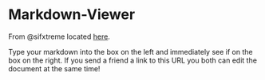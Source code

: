 # Markdown-Viewer

From @sifxtreme located [here](https://github.com/sifxtreme/realtime-markdown-viewer).

Type your markdown into the box on the left and immediately see if on the box on the right. If you 
send a friend a link to this URL you both can edit the document at the same time!
